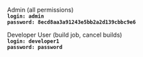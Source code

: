 
Admin (all permissions) <br />
**`login: admin`** <br />
**`password: 8ecd8aa3a91243e5bb2a2d139cbbc9e6`** <br />

Developer User (build job, cancel builds) <br />
**`login: developer1`** <br />
**`password: password`**
